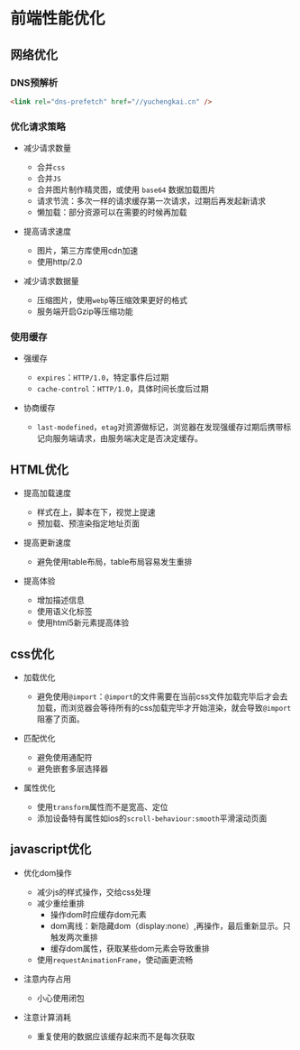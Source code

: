 # 前端性能优化

## 网络优化

### DNS预解析
```HTML
<link rel="dns-prefetch" href="//yuchengkai.cn" />
```

### 优化请求策略
- 减少请求数量
  - 合并`css`
  - 合并`JS`
  - 合并图片制作精灵图，或使用 `base64` 数据加载图片
  - 请求节流：多次一样的请求缓存第一次请求，过期后再发起新请求
  - 懒加载：部分资源可以在需要的时候再加载

- 提高请求速度
  - 图片，第三方库使用cdn加速
  - 使用http/2.0

- 减少请求数据量
  - 压缩图片，使用`webp`等压缩效果更好的格式
  - 服务端开启Gzip等压缩功能


### 使用缓存
- 强缓存
  - `expires`：`HTTP/1.0`，特定事件后过期
  - `cache-control`：`HTTP/1.0`，具体时间长度后过期

- 协商缓存
  - `last-modefined`，`etag`对资源做标记，浏览器在发现强缓存过期后携带标记向服务端请求，由服务端决定是否决定缓存。


## HTML优化
- 提高加载速度
  - 样式在上，脚本在下，视觉上提速
  - 预加载、预渲染指定地址页面

- 提高更新速度
  - 避免使用table布局，table布局容易发生重排

- 提高体验
  - 增加描述信息
  - 使用语义化标签
  - 使用html5新元素提高体验
  
## css优化
- 加载优化
  - 避免使用`@import`：`@import`的文件需要在当前css文件加载完毕后才会去加载，而浏览器会等待所有的css加载完毕才开始渲染，就会导致`@import`阻塞了页面。

- 匹配优化
  - 避免使用通配符
  - 避免嵌套多层选择器

- 属性优化
  - 使用`transform`属性而不是宽高、定位
  - 添加设备特有属性如ios的`scroll-behaviour:smooth`平滑滚动页面

## javascript优化
- 优化dom操作
  - 减少js的样式操作，交给css处理
  - 减少重绘重排
    - 操作dom时应缓存dom元素
    - dom离线：新隐藏dom（display:none）,再操作，最后重新显示。只触发两次重排
    - 缓存dom属性，获取某些dom元素会导致重排
  - 使用`requestAnimationFrame`，使动画更流畅

- 注意内存占用
  - 小心使用闭包

- 注意计算消耗  
  - 重复使用的数据应该缓存起来而不是每次获取